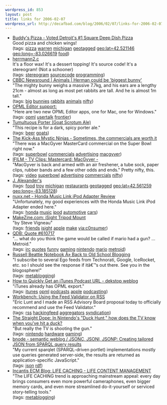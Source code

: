 ```yaml
--- 
wordpress_id: 853
layout: post
title: links for 2006-02-07
wordpress_url: http://decafbad.com/blog/2006/02/07/links-for-2006-02-07
---
```

<ul class="delicious">
	<li>
		<div class="delicious-link"><a href="http://www.buddyspizza.com/">Buddy's Pizza - Voted Detroit's #1 Square Deep Dish Pizza</a></div>
		<div class="delicious-extended">Good pizza and chicken wings!</div>
		<div class="delicious-tags">(tags: <a href="http://del.icio.us/deusx/pizza">pizza</a> <a href="http://del.icio.us/deusx/warren">warren</a> <a href="http://del.icio.us/deusx/michigan">michigan</a> <a href="http://del.icio.us/deusx/geotagged">geotagged</a> <a href="http://del.icio.us/deusx/geo:lat=42.521146">geo:lat=42.521146</a> <a href="http://del.icio.us/deusx/geo:long=-83.026619">geo:long=-83.026619</a> <a href="http://del.icio.us/deusx/food">food</a>)</div>
	</li>
	<li>
		<div class="delicious-link"><a href="http://www0.us.ioccc.org/2001/herrmann2.c">herrmann2.c</a></div>
		<div class="delicious-extended">It's a floor wax!  It's a dessert topping!  It's source code!  It's a stereogram!  (Not a schooner)</div>
		<div class="delicious-tags">(tags: <a href="http://del.icio.us/deusx/stereogram">stereogram</a> <a href="http://del.icio.us/deusx/sourcecode">sourcecode</a> <a href="http://del.icio.us/deusx/programming">programming</a>)</div>
	</li>
	<li>
		<div class="delicious-link"><a href="http://news.bbc.co.uk/cbbcnews/hi/newsid_4670000/newsid_4676900/4676904.stm">CBBC Newsround | Animals | Herman could be 'biggest bunny'</a></div>
		<div class="delicious-extended">"The mighty bunny weighs a massive 7.7kg, and his ears are a lengthy 21cm - almost as long as most pet rabbits are tall. And he is almost 1m tall."</div>
		<div class="delicious-tags">(tags: <a href="http://del.icio.us/deusx/big">big</a> <a href="http://del.icio.us/deusx/bunnies">bunnies</a> <a href="http://del.icio.us/deusx/rabbits">rabbits</a> <a href="http://del.icio.us/deusx/animals">animals</a> <a href="http://del.icio.us/deusx/nifty">nifty</a>)</div>
	</li>
	<li>
		<div class="delicious-link"><a href="http://support.opml.org/2006/02/05#a698">OPML Editor support:</a></div>
		<div class="delicious-extended">"Here are two new OPML Editor apps, one for Mac, one for Windows."</div>
		<div class="delicious-tags">(tags: <a href="http://del.icio.us/deusx/opml">opml</a> <a href="http://del.icio.us/deusx/usertalk">usertalk</a> <a href="http://del.icio.us/deusx/frontier">frontier</a>)</div>
	</li>
	<li>
		<div class="delicious-link"><a href="http://www.patrickwgarrett.com/beer/9201gsa.htm">Tumultuous Porter (Goat Scrotum Ale)</a></div>
		<div class="delicious-extended">"This recipe is for a dark, spicy porter ale."</div>
		<div class="delicious-tags">(tags: <a href="http://del.icio.us/deusx/beer">beer</a> <a href="http://del.icio.us/deusx/goats">goats</a>)</div>
	</li>
	<li>
		<div class="delicious-link"><a href="http://www.kickassmysticninjas.com/2006/02/05/sometimes-the-commercials-are-worth-it/">The Kick-Ass Mystic Ninjas - Sometimes, the commercials are worth it</a></div>
		<div class="delicious-extended">"There was a MacGyver MasterCard commercial on the Super Bowl right now."</div>
		<div class="delicious-tags">(tags: <a href="http://del.icio.us/deusx/superbowl">superbowl</a> <a href="http://del.icio.us/deusx/commercials">commercials</a> <a href="http://del.icio.us/deusx/advertising">advertising</a> <a href="http://del.icio.us/deusx/macgyver">macgyver</a>)</div>
	</li>
	<li>
		<div class="delicious-link"><a href="http://www.ifilm.com/ifilmdetail/2695206?htv=12">IFILM - TV Clips: Mastercard: MacGyver -</a></div>
		<div class="delicious-extended">"MacGyver is back and armed with an air freshener, a tube sock, paper clips, rubber bands and a few other odds and ends."  Pretty nifty, this.</div>
		<div class="delicious-tags">(tags: <a href="http://del.icio.us/deusx/video">video</a> <a href="http://del.icio.us/deusx/superbowl">superbowl</a> <a href="http://del.icio.us/deusx/advertising">advertising</a> <a href="http://del.icio.us/deusx/commercials">commercials</a> <a href="http://del.icio.us/deusx/nifty">nifty</a>)</div>
	</li>
	<li>
		<div class="delicious-link"><a href="http://www.jalexanders.com/locations/locations.htm">J. Alexander's</a></div>
		<div class="delicious-tags">(tags: <a href="http://del.icio.us/deusx/food">food</a> <a href="http://del.icio.us/deusx/troy">troy</a> <a href="http://del.icio.us/deusx/michigan">michigan</a> <a href="http://del.icio.us/deusx/restaurants">restaurants</a> <a href="http://del.icio.us/deusx/geotagged">geotagged</a> <a href="http://del.icio.us/deusx/geo:lat=42.561259">geo:lat=42.561259</a> <a href="http://del.icio.us/deusx/geo:long=-83.185128">geo:long=-83.185128</a>)</div>
	</li>
	<li>
		<div class="delicious-link"><a href="http://www.nuxx.net/hondamusiclink.html">nuxx.net - Honda Music Link iPod Adapter Review</a></div>
		<div class="delicious-extended">"Unfortunately, my good experiences with the Honda Music Link iPod Adapter ended here."</div>
		<div class="delicious-tags">(tags: <a href="http://del.icio.us/deusx/honda">honda</a> <a href="http://del.icio.us/deusx/music">music</a> <a href="http://del.icio.us/deusx/ipod">ipod</a> <a href="http://del.icio.us/deusx/automotive">automotive</a> <a href="http://del.icio.us/deusx/cars">cars</a>)</div>
	</li>
	<li>
		<div class="delicious-link"><a href="http://www.makezine.com/05/diy_tripod/">MakeZine.com: iSight Tripod Mount</a></div>
		<div class="delicious-extended">"by Steve Vigneau"</div>
		<div class="delicious-tags">(tags: <a href="http://del.icio.us/deusx/friends">friends</a> <a href="http://del.icio.us/deusx/isight">isight</a> <a href="http://del.icio.us/deusx/apple">apple</a> <a href="http://del.icio.us/deusx/make">make</a> <a href="http://del.icio.us/deusx/via:c0nsumer">via:c0nsumer</a>)</div>
	</li>
	<li>
		<div class="delicious-link"><a href="http://bash.org/?610717">QDB: Quote #610717</a></div>
		<div class="delicious-extended">"... what do you think the game would be called if mario had a gun? ... Metroid."</div>
		<div class="delicious-tags">(tags: <a href="http://del.icio.us/deusx/irc">irc</a> <a href="http://del.icio.us/deusx/quotes">quotes</a> <a href="http://del.icio.us/deusx/funny">funny</a> <a href="http://del.icio.us/deusx/gaming">gaming</a> <a href="http://del.icio.us/deusx/nintendo">nintendo</a> <a href="http://del.icio.us/deusx/mario">mario</a> <a href="http://del.icio.us/deusx/metroid">metroid</a>)</div>
	</li>
	<li>
		<div class="delicious-link"><a href="http://www.russellbeattie.com/notebook/1008787.html">Russell Beattie Notebook Â» Back to Old School Blogging</a></div>
		<div class="delicious-extended">"I subscribe to several Ego feeds from Technorati, Google, IceRocket, etc. so I should see the response if itâ€™s out there. See you in the blogosphere!"</div>
		<div class="delicious-tags">(tags: <a href="http://del.icio.us/deusx/metablogging">metablogging</a>)</div>
	</li>
	<li>
		<div class="delicious-link"><a href="http://dekstop.de/weblog/2006/02/itunes_opml/">How to Quickly Get an iTunes Podcast URL - dekstop weblog</a></div>
		<div class="delicious-extended">"iTunes already has OPML export."</div>
		<div class="delicious-tags">(tags: <a href="http://del.icio.us/deusx/itunes">itunes</a> <a href="http://del.icio.us/deusx/opml">opml</a> <a href="http://del.icio.us/deusx/podcasts">podcasts</a> <a href="http://del.icio.us/deusx/apple">apple</a> <a href="http://del.icio.us/deusx/podcasting">podcasting</a>)</div>
	</li>
	<li>
		<div class="delicious-link"><a href="http://www.cadenhead.org/workbench/news/2854/using-feed-validator-rss">Workbench: Using the Feed Validator on RSS</a></div>
		<div class="delicious-extended">"Eric Lunt and I made an RSS Advisory Board proposal today to officially recommend and use the Feed Validator."</div>
		<div class="delicious-tags">(tags: <a href="http://del.icio.us/deusx/rss">rss</a> <a href="http://del.icio.us/deusx/hackingfeed">hackingfeed</a> <a href="http://del.icio.us/deusx/aggregators">aggregators</a> <a href="http://del.icio.us/deusx/syndication">syndication</a>)</div>
	</li>
	<li>
		<div class="delicious-link"><a href="http://www.straightdope.com/columns/010511.html">The Straight Dope: In Nintendo's "Duck Hunt," how does the TV know when you've hit a duck?</a></div>
		<div class="delicious-extended">"But really the TV is shooting the gun."</div>
		<div class="delicious-tags">(tags: <a href="http://del.icio.us/deusx/nintendo">nintendo</a> <a href="http://del.icio.us/deusx/hardware">hardware</a> <a href="http://del.icio.us/deusx/gaming">gaming</a>)</div>
	</li>
	<li>
		<div class="delicious-link"><a href="http://www.bnode.org/archives2/54">bnode - semantic weblog / JSONC, JSONI, JSONP: Creating tailored JSON from SPARQL query results</a></div>
		<div class="delicious-extended">"My current sparqlet (SPARQL-driven portlet) implementations mostly use queries generated server-side, the results are returned as application-specific JavaScript."</div>
		<div class="delicious-tags">(tags: <a href="http://del.icio.us/deusx/json">json</a> <a href="http://del.icio.us/deusx/rdf">rdf</a>)</div>
	</li>
	<li>
		<div class="delicious-link"><a href="http://incantis.com/2005/08/life-caching-life-content-management.html#comments">Incantis ECM Blog: LIFE CACHING - LIFE CONTENT MANAGEMENT</a></div>
		<div class="delicious-extended">"The LIFE CACHING trend is approaching mainstream appeal: every day brings consumers even more powerful cameraphones, even bigger memory cards, and even more streamlined do-it-yourself or serviced story-telling tools."</div>
		<div class="delicious-tags">(tags: <a href="http://del.icio.us/deusx/metablogging">metablogging</a>)</div>
	</li>
</ul>
